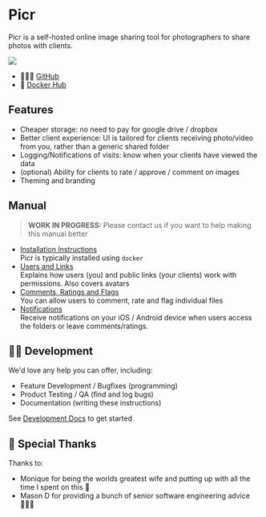 # Picr

Picr is a self-hosted online image sharing tool for photographers to share photos with clients.

![](images/picr-header.png)


- 👩🏻‍💻 [GitHub](https://github.com/isaacinsoll/picr)
- 🐳 [Docker Hub](https://hub.docker.com/repository/docker/isaacinsoll/picr/general)

## Features

- Cheaper storage: no need to pay for google drive / dropbox
- Better client experience: UI is tailored for clients receiving photo/video from you, rather than a generic shared folder
- Logging/Notifications of visits: know when your clients have viewed the data
- (optional) Ability for clients to rate / approve / comment on images
- Theming and branding

## Manual
> **WORK IN PROGRESS:** Please contact us if you want to help making this manual better

- [Installation Instructions](install.md)  
Picr is typically installed using `docker`
- [Users and Links](users.md)  
Explains how users (you) and public links (your clients) work with permissions. Also covers avatars
- [Comments, Ratings and Flags](comments.md)  
You can allow users to comment, rate and flag individual files
- [Notifications](notifications.md)    
Receive notifications on your iOS / Android device when users access the folders or leave comments/ratings. 


## 🧑‍💻 Development

We'd love any help you can offer, including: 
- Feature Development / Bugfixes (programming)
- Product Testing / QA (find and log bugs)
- Documentation (writing these instructions)

See [Development Docs](docs/development/index.md) to get started

## 🙏 Special Thanks
Thanks to:
- Monique for being the worlds greatest wife and putting up with all the time I spent on this 💖
- Mason D for providing a bunch of senior software engineering advice 🧔🏻‍♂️

